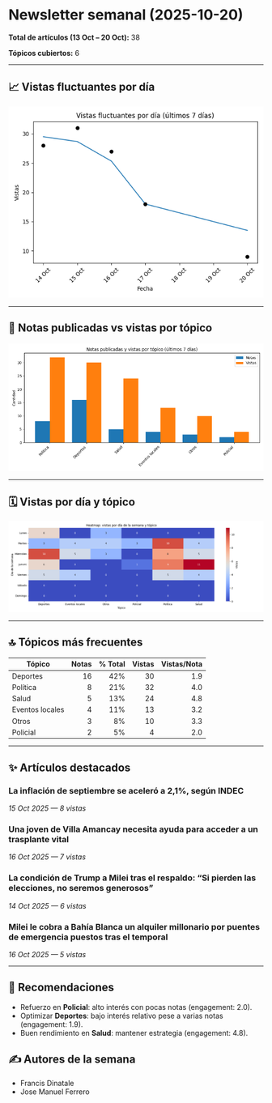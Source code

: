 # Newsletter semanal (2025-10-20)

**Total de artículos (13 Oct – 20 Oct):** 38  

**Tópicos cubiertos:** 6

---

## 📈 Vistas fluctuantes por día

![Vistas fluctuantes por día](line_views.png)


---

## 📑 Notas publicadas vs vistas por tópico

![Notas vs vistas](bars_notes_views.png)


---

## 🗓️ Vistas por día y tópico

![Heatmap vistas día y tópico](heatmap_topics.png)


---

## 🔝 Tópicos más frecuentes

| Tópico | Notas | % Total | Vistas | Vistas/Nota |
|---|---:|---:|---:|---:|
| Deportes | 16 | 42% | 30 | 1.9 |
| Política | 8 | 21% | 32 | 4.0 |
| Salud | 5 | 13% | 24 | 4.8 |
| Eventos locales | 4 | 11% | 13 | 3.2 |
| Otros | 3 | 8% | 10 | 3.3 |
| Policial | 2 | 5% | 4 | 2.0 |

---

## ✨ Artículos destacados

### La inflación de septiembre se aceleró a 2,1%, según INDEC
*15 Oct 2025 — 8 vistas*

### Una joven de Villa Amancay necesita ayuda para acceder a un trasplante vital
*16 Oct 2025 — 7 vistas*

### La condición de Trump a Milei tras el respaldo: &#8220;Si pierden las elecciones, no seremos generosos&#8221;
*14 Oct 2025 — 6 vistas*

### Milei le cobra a Bahía Blanca un alquiler millonario por puentes de emergencia puestos tras el temporal
*16 Oct 2025 — 5 vistas*


---

## 🔮 Recomendaciones

- Refuerzo en **Policial**: alto interés con pocas notas (engagement: 2.0).
- Optimizar **Deportes**: bajo interés relativo pese a varias notas (engagement: 1.9).
- Buen rendimiento en **Salud**: mantener estrategia (engagement: 4.8).

## ✍️ Autores de la semana

- Francis Dinatale
- Jose Manuel Ferrero
